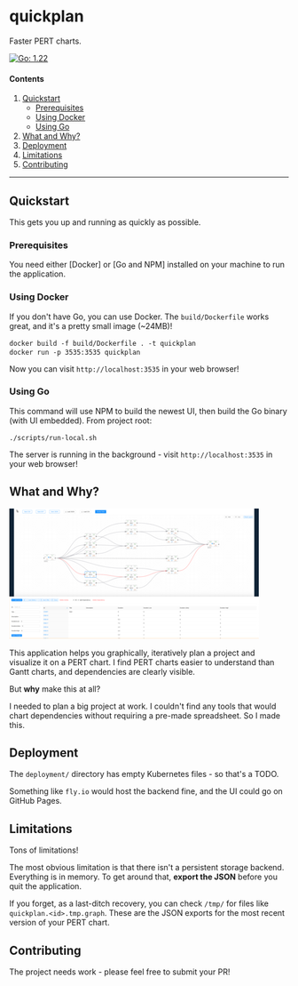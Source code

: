 # quickplan

Faster PERT charts.

[![Go: 1.22](https://img.shields.io/badge/Go-v1.22-blue.svg)](https://golang.org/dl/)

#### Contents

1. [Quickstart](#quickstart)
    * [Prerequisites](#prerequisites)
    * [Using Docker](#using-docker)
    * [Using Go](#using-go)
2. [What and Why?](#what-and-why)
3. [Deployment](#deployment)
4. [Limitations](#limitations)
5. [Contributing](#contributing)

---

## Quickstart

This gets you up and running as quickly as possible.

### Prerequisites

You need either [Docker] or [Go and NPM] installed on your machine to run the application.

### Using Docker

If you don't have Go, you can use Docker. The `build/Dockerfile` works great, and it's a pretty small image (~24MB)!

```shell
docker build -f build/Dockerfile . -t quickplan
docker run -p 3535:3535 quickplan
```

Now you can visit `http://localhost:3535` in your web browser!

### Using Go

This command will use NPM to build the newest UI, then build the Go binary (with UI embedded).
From project root:

```shell
./scripts/run-local.sh
```

The server is running in the background - visit `http://localhost:3535` in your web browser!

## What and Why?

[![screenshot](./docs/img/screenshot-sm.png)](./docs/img/screenshot.png)

This application helps you graphically, iteratively plan a project and visualize it on a PERT chart.
I find PERT charts easier to understand than Gantt charts, and dependencies are clearly visible.

But **why** make this at all?

I needed to plan a big project at work. I couldn't find any tools that would chart dependencies without requiring a pre-made spreadsheet. So I made this.

## Deployment

The `deployment/` directory has empty Kubernetes files - so that's a TODO.

Something like `fly.io` would host the backend fine, and the UI could go on GitHub Pages. 

## Limitations

Tons of limitations!

The most obvious limitation is that there isn't a persistent storage backend. Everything is in memory.
To get around that, **export the JSON** before you quit the application.

If you forget, as a last-ditch recovery, you can check `/tmp/` for files like `quickplan.<id>.tmp.graph`.
These are the JSON exports for the most recent version of your PERT chart.

## Contributing

The project needs work - please feel free to submit your PR!
